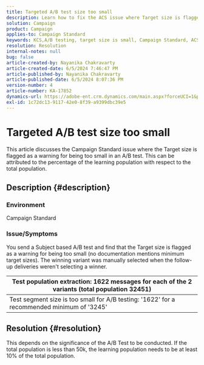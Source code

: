 ```yaml
---
title: Targeted A/B test size too small
description: Learn how to fix the ACS issue where Target size is flagged as a warning for being too small in an A/B testing.
solution: Campaign
product: Campaign
applies-to: Campaign Standard
keywords: KCS,A/B testing, target size is small, Campaign Standard, ACS
resolution: Resolution
internal-notes: null
bug: false
article-created-by: Nayanika Chakravarty
article-created-date: 6/5/2024 7:46:47 PM
article-published-by: Nayanika Chakravarty
article-published-date: 6/5/2024 8:07:36 PM
version-number: 4
article-number: KA-17852
dynamics-url: https://adobe-ent.crm.dynamics.com/main.aspx?forceUCI=1&pagetype=entityrecord&etn=knowledgearticle&id=a3eaea54-7423-ef11-840b-6045bd006b25
exl-id: 1c72dc13-9117-42e0-8f39-a9399dbc39e5
---
```

# Targeted A/B test size too small


This article discusses the Campaign Standard issue where the Target size is flagged as a warning for being too small in an A/B test. This can be attributed to the percentage of the learning population with respect to the total population.

## Description {#description}


### <b>Environment</b>

Campaign Standard

### <b>Issue/Symptoms</b>

You send a Subject based A/B test and find that the Target size is flagged as a warning for being too small (no documentation mentions minimum target sizes). The winning variant was manually selected when the follow-up deliveries weren't selecting a winner.


|     Test population extraction: 1622 messages for each of the 2 variants (total population 32451)     |
| --- |
|     Test segment size is too small for A/B testing: '1622' for a recommended minimum of '3245'     |



## Resolution {#resolution}


This depends on the significance of the A/B Test to be conducted. If the total population is less than 50k, the learning population needs to be at least 10% of the total population.
